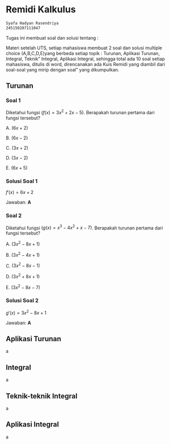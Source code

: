 # Remidi Kalkulus

```txt
Syafa Hadyan Rasendriya
245150207111047
```

Tugas ini membuat soal dan solusi tentang :

Materi setelah UTS, setiap mahasiswa membuat 2 soal dan solusi multiple choice (A,B,C,D,E)yang berbeda setiap topik : Turunan, Aplikasi Turunan, Integral, Teknik” Integral, Aplikasi Integral, sehingga total ada 10 soal setiap mahasiswa, ditulis di word, direncanakan ada Kuis Remidi yang diambil dari soal-soal yang mirip dengan soal” yang dikumpulkan.

## Turunan

### Soal 1

Diketahui fungsi $\left( f(x) = 3x^2 + 2x - 5 \right)$. Berapakah turunan pertama dari fungsi tersebut?

A. $\left( 6x + 2 \right)$

B. $\left( 6x - 2 \right)$

C. $\left( 3x + 2 \right)$

D. $\left( 3x - 2 \right)$

E. $\left( 6x + 5 \right)$

### Solusi Soal 1

$f'(x) = 6x + 2$

Jawaban: **A**

### Soal 2

Diketahui fungsi $\left( g(x) = x^3 - 4x^2 + x - 7 \right)$. Berapakah turunan pertama dari fungsi tersebut?

A. $\left( 3x^2 - 8x + 1 \right)$

B. $\left( 3x^2 - 4x + 1 \right)$

C. $\left( 3x^2 - 8x - 1 \right)$

D. $\left( 3x^2 + 8x + 1 \right)$

E. $\left( 3x^2 - 8x - 7 \right)$

### Solusi Soal 2

$g'(x) = 3x^2 - 8x + 1$

Jawaban: **A**

## Aplikasi Turunan

a

## Integral

a

## Teknik-teknik Integral

a

## Aplikasi Integral

a
